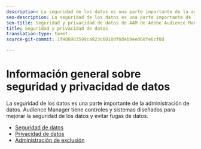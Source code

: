 ```yaml
---
description: La seguridad de los datos es una parte importante de la administración de datos. Audience Manager tiene controles y sistemas diseñados para mejorar la seguridad de los datos y evitar fugas de datos.
seo-description: La seguridad de los datos es una parte importante de la administración de datos. Audience Manager tiene controles y sistemas diseñados para mejorar la seguridad de los datos y evitar fugas de datos.
seo-title: Seguridad y privacidad de datos de AAM de Adobe Audience Manager
title: Seguridad y privacidad de datos
translation-type: tm+mt
source-git-commit: 1f488983599ca923c6018df8d4b9eed60fe6cf8d

---
```



# Información general sobre seguridad y privacidad de datos

La seguridad de los datos es una parte importante de la administración de datos. Audience Manager tiene controles y sistemas diseñados para mejorar la seguridad de los datos y evitar fugas de datos.

+ [Seguridad de datos](data-security.md)
+ [Privacidad de datos](data-privacy.md)
+ [Administración de exclusión](opt-out-management.md)